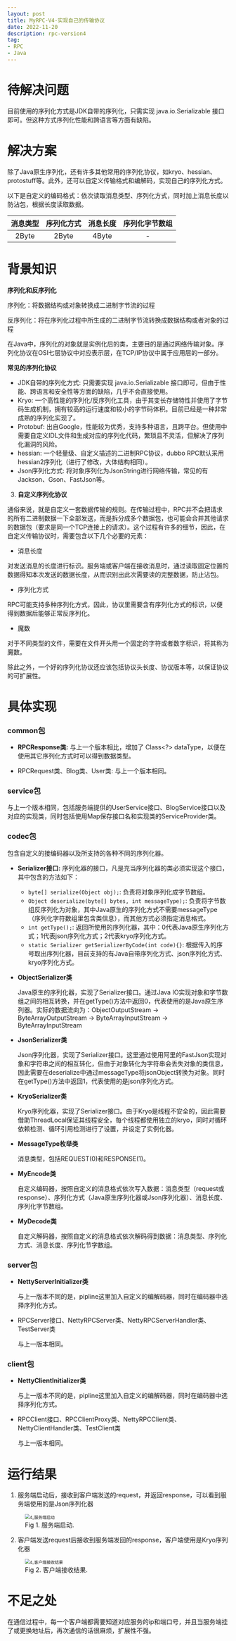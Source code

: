 ```yaml
---
layout: post
title: MyRPC-V4-实现自己的传输协议
date: 2022-11-20
description: rpc-version4
tag:
- RPC
- Java
---
```


# 待解决问题

目前使用的序列化方式是JDK自带的序列化，只需实现 java.io.Serializable 接口即可。但这种方式序列化性能和跨语言等方面有缺陷。

# 解决方案

除了Java原生序列化，还有许多其他常用的序列化协议，如kryo、hessian、protostuff等。此外，还可以自定义传输格式和编解码，实现自己的序列化方式。

以下是自定义的编码格式：依次读取消息类型、序列化方式，同时加上消息长度以防沾包，根据长度读取数据。

| 消息类型 | 序列化方式 | 消息长度 | 序列化字节数组 |
| :------: | :--------: | :------: | :------------: |
|  2Byte   |   2Byte    |  4Byte   |       -        |

# 背景知识

**序列化和反序列化**

序列化：将数据结构或对象转换成二进制字节流的过程

反序列化：将在序列化过程中所生成的二进制字节流转换成数据结构或者对象的过程

在Java中，序列化的对象就是实例化后的类，主要目的是通过网络传输对象。序列化协议在OSI七层协议中对应表示层，在TCP/IP协议中属于应用层的一部分。

**常见的序列化协议**

* JDK自带的序列化方式: 只需要实现 java.io.Serializable 接口即可，但由于性能、跨语言和安全性等方面的缺陷，几乎不会直接使用。
* Kryo: 一个高性能的序列化/反序列化工具，由于其变长存储特性并使用了字节码生成机制，拥有较高的运行速度和较小的字节码体积。目前已经是一种非常成熟的序列化实现了。
* Protobuf: 出自Google，性能较为优秀，支持多种语言，且跨平台。但使用中需要自定义IDL文件和生成对应的序列化代码，繁琐且不灵活，但解决了序列化漏洞的风险。
* hessian: 一个轻量级、自定义描述的二进制RPC协议，dubbo RPC默认采用hessian2序列化（进行了修改，大体结构相同）。
* Json序列化方式: 将对象序列化为JsonString进行网络传输，常见的有Jackson、Gson、FastJson等。

3. **自定义序列化协议**

通俗来说，就是自定义一套数据传输的规则。在传输过程中，RPC并不会把请求的所有二进制数据一下全部发送，而是拆分成多个数据包，也可能会合并其他请求的数据包（要求是同一个TCP连接上的请求）。这个过程有许多的细节，因此，在自定义传输协议时，需要包含以下几个必要的元素：
* 消息长度

对发送消息的长度进行标识。服务端或客户端在接收消息时，通过读取固定位置的数据得知本次发送的数据长度，从而识别出此次需要读的完整数据，防止沾包。

* 序列化方式

RPC可能支持多种序列化方式，因此，协议里需要含有序列化方式的标识，以便得到数据后能够正常反序列化。

* 魔数

对于不同类型的文件，需要在文件开头用一个固定的字符或者数字标识，将其称为魔数。

除此之外，一个好的序列化协议还应该包括协议头长度、协议版本等，以保证协议的可扩展性。

# 具体实现

### common包

* **RPCResponse类:** 与上一个版本相比，增加了 Class<?> dataType，以便在使用其它序列化方式时可以得到数据类型。

* RPCRequest类、Blog类、User类: 与上一个版本相同。

### service包

与上一个版本相同，包括服务端提供的UserService接口、BlogService接口以及对应的实现类，同时包括使用Map保存接口名和实现类的ServiceProvider类。

### codec包

包含自定义的接编码器以及所支持的各种不同的序列化器。

* **Serializer接口:** 序列化器的接口，凡是充当序列化器的类必须实现这个接口，其中包含的方法如下：

    * `byte[] serialize(Object obj);`: 负责将对象序列化成字节数组。
    * `Object deserialize(byte[] bytes, int messageType);`: 负责将字节数组反序列化为对象，其中Java原生的序列化方式不需要messageType（序列化字符数组里包含类信息），而其他方式必须指定消息格式。
    * `int getType();`: 返回所使用的序列化器，其中：0代表Java原生序列化方式；1代表json序列化方式；2代表kryo序列化方式。
    * `static Serializer getSerializerByCode(int code){}`: 根据传入的序号取出序列化器，目前支持的有Java自带序列化方式、json序列化方式、kryo序列化方式。

* **ObjectSerializer类**

  Java原生的序列化器，实现了Serializer接口。通过Java IO实现对象和字节数组之间的相互转换，并在getType()方法中返回0，代表使用的是Java原生序列器。实际的数据流向为：ObjectOutputStream -> ByteArrayOutputStream -> ByteArrayInputStream -> ByteArrayInputStream

* **JsonSerializer类**

  Json序列化器，实现了Serializer接口。这里通过使用阿里的FastJson实现对象和字符串之间的相互转化，但由于对象转化为字符串会丢失对象的类信息，因此需要在deserialize中通过messageType将jsonObject转换为对象。同时在getType()方法中返回1，代表使用的是json序列化方式。

* **KryoSerializer类**

  Kryo序列化器，实现了Serializer接口。由于Kryo是线程不安全的，因此需要借助ThreadLocal保证其线程安全，每个线程都使用独立的kryo，同时对循环依赖检测、循环引用检测进行了设置，并设定了实例化器。

* **MessageType枚举类**

  消息类型，包括REQUEST(0)和RESPONSE(1)。

* **MyEncode类**

  自定义编码器，按照自定义的消息格式依次写入数据：消息类型（request或response）、序列化方式（Java原生序列化器或Json序列化器）、消息长度、序列化字节数组。

* **MyDecode类**

  自定义解码器，按照自定义的消息格式依次解码得到数据：消息类型、序列化方式、消息长度、序列化节字数组。

### server包

* **NettyServerInitializer类**

  与上一版本不同的是，pipline这里加入自定义的编解码器，同时在编码器中选择序列化方式。

* RPCServer接口、NettyRPCServer类、NettyRPCServerHandler类、TestServer类

  与上一版本相同。

### client包

* **NettyClientInitializer类**

  与上一版本不同的是，pipline这里加入自定义的编解码器，同时在编码器中选择序列化方式。

* RPCClient接口、RPCClientProxy类、NettyRPCClient类、NettyClientHandler类、TestClient类

  与上一版本相同。

# 运行结果

1. 服务端启动后，接收到客户端发送的request，并返回response，可以看到服务端使用的是Json序列化器
<figure>
    <img src="https://s1.ax1x.com/2023/06/26/pCUsMqA.png" alt="4_服务端启动" style="zoom: 67%;" >
    <figcaption>Fig 1. 服务端启动.</figcaption>
</figure>

2. 客户端发送request后接收到服务端发回的response，客户端使用是Kryo序列化器
<figure>
    <img src="https://s1.ax1x.com/2023/06/26/pCUslVI.png" alt="4_客户端接收结果" style="zoom: 67%;" >
    <figcaption>Fig 2. 客户端接收结果.</figcaption>
</figure>

# 不足之处

在通信过程中，每一个客户端都需要知道对应服务的ip和端口号，并且当服务端挂了或更换地址后，再次通信的话很麻烦，扩展性不强。
